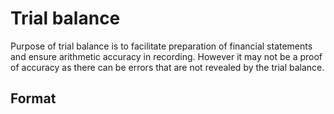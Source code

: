 # Trial balance
Purpose of trial balance is to facilitate preparation of financial statements and ensure arithmetic accuracy in recording. However it may not be a proof of accuracy as there can be errors that are not revealed by the trial balance.

## Format
#### 